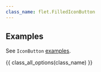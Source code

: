 ```yaml
---
class_name: flet.FilledIconButton
---
```


## Examples

See `IconButton` [examples](iconbutton.md#examples).

{{ class_all_options(class_name) }}
